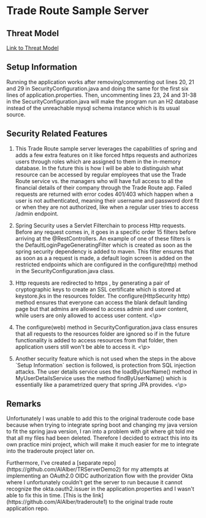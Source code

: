 
# Trade Route Sample Server

## Threat Model
[Link to Threat Model](https://tinyurl.com/w8eu7kcy)

## Setup Information

<p>
Running the application works after removing/commenting out lines 20,
21 and 29 in SecurityConfiguration.java and doing the same for the first
six lines of application.properties. 
Then, uncommenting lines 23, 24 and 31-38 in the SecurityConfiguration.java will
make the program run an H2 database instead of the unreachable mysql schema instance 
which is its usual source. 
</p>

## Security Related Features
<ol>
<li><p>
This Trade Route sample server leverages the capabilities of
spring and adds a few extra features on it like forced https requests and authorizes users
through roles which are assigned to them in the in-memory database. In the future this is how I will
be able to distinguish what resource can be accessed by regular employees
that use the Trade Route service vs. the managers who will have full access to
all the financial details of their company through the Trade Route app. 
Failed requests are returned with error codes 401/403 which happen when 
a user is not authenticated, meaning their username and password dont fit
or when they are not authorized, like when a regular user tries to access
/admin endpoint. 
</p></li>

<li><p>
Spring Security uses a Servlet Filterchain to process Http requests. Before 
any request comes in, it goes in a specific order 15 filters before arriving at the 
@RestControllers. An example of one of these filters is the DefaultLoginPageGeneratingFilter
which is created as soon as the spring security dependency is added to maven. This filter
ensures that as soon as a a request is made, a default login screen is added on the restricted 
endpoints which are configured in the configure(http) method in the SecurityConfiguration.java
class.
<p></li>

<li><p>
Http requests are redirected to https , by generating a pair of cryptographic keys
to create an SSL certificate which is stored at keystore.jks in the resources
folder. The configure(HttpSecurity http) method ensures that everyone can 
access the blank default landing page but that admins are allowed to access admin and 
user content, while users are only allowed to access user content.
<\p></li>

<li><p>
The configure(web) method in SecurityConfiguration.java class ensures that all requests to the
resources folder are ignored so if in the future functionality is added to access resources
from that folder, then application users still won't be able to access it.
<\p></li>

<li><p>
Another security feature which is not used when the steps in the above `Setup Information`
section is followed, is protection from SQL injection attacks. The user details service
uses the loadByUserName() method in MyUserDetailsService uses the method findByUserName()
which is essentially like a parametrized query that spring JPA provides. 
<\p></li>

</ol>

## Remarks
<p>
Unfortunately I was unable to add this to the original traderoute code base
because when trying to integrate spring boot and changing my java
version to fit the spring java version, I ran into a problem with git where git 
told me that all my files had been deleted. Therefore I decided to extract this
into its own practice mini project, which will make it much easier for me 
to integrate into the traderoute project later on. 
</p>
<p>
Furthermore, I've created a [separate repo](https://github.com/AlAlber/TRServerDemo2) for my attempts at implementing an OAuth2.0
OIDC authorization flow with the provider Okta where I unfortunately couldn't get the 
server to run because it cannot recognize the okta.oauth2.issuer in the application.properties
and I wasn't able to fix this in time. [This is the link](https://github.com/AlAlber/traderoute1) 
to the original trade route application repo.
</p>

